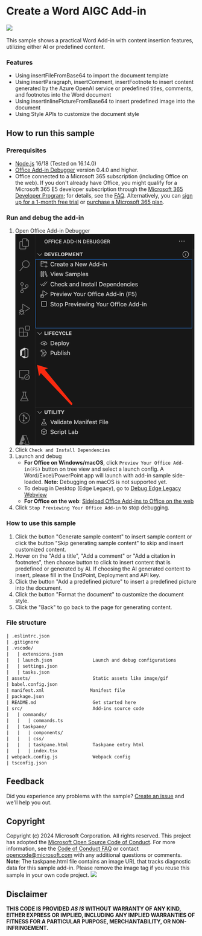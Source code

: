 # Create a Word AIGC Add-in

![](./assets/sampleDemo.gif)

This sample shows a practical Word Add-in with content insertion features, utilizing either AI or predefined content. 

### Features
- Using insertFileFromBase64 to import the document template
- Using insertParagraph, insertComment, insertFootnote to insert content generated by the Azure OpenAI service or predefined titles, comments, and footnotes into the Word document
- Using insertInlinePictureFromBase64 to insert predefined image into the document
- Using Style APIs to customize the document style


## How to run this sample

### Prerequisites
- [Node.js](https://nodejs.org) 16/18 (Tested on 16.14.0)
- [Office Add-in Debugger](https://marketplace.visualstudio.com/items?itemName=msoffice.microsoft-office-add-in-debugger) version 0.4.0 and higher.
- Office connected to a Microsoft 365 subscription (including Office on the web). If you don't already have Office, you might qualify for a Microsoft 365 E5 developer subscription through the [Microsoft 365 Developer Program](
https://developer.microsoft.com/en-us/microsoft-365/dev-program);
for details, see the [FAQ](
https://learn.microsoft.com/en-us/office/developer-program/microsoft-365-developer-program-faq#who-qualifies-for-a-microsoft-365-e5-developer-subscription-).
Alternatively, you can [sign up for a 1-month free trial](
https://www.microsoft.com/en-us/microsoft-365/try?rtc=1)
or [purchase a Microsoft 365 plan](
https://www.microsoft.com/en-us/microsoft-365/buy/compare-all-microsoft-365-products).


### Run and debug the add-in
1. Open Office Add-in Debugger
<br>![](./assets/toolkit_development.png)
2. Click `Check and Install Dependencies`
3. Launch and debug
    * **For Office on Windows/macOS**, click `Preview Your Office Add-in(F5)` button on tree view and select a launch config. A Word/Excel/PowerPoint app will launch with add-in sample side-loaded. **Note:** Debugging on macOS is not supported yet.
    * To debug in Desktop (Edge Legacy), go to [Debug Edge Legacy Webview](https://learn.microsoft.com/office/dev/add-ins/testing/debug-add-ins-using-devtools-edge-legacy)
    * **For Office on the web**: [Sideload Office Add-ins to Office on the web](https://learn.microsoft.com/office/dev/add-ins/testing/sideload-office-add-ins-for-testing)
4. Click `Stop Previewing Your Office Add-in` to stop debugging.


### How to use this sample
1. Click the button "Generate sample content" to insert sample content or click the button "Skip generating sample content" to skip and insert customized content.
2. Hover on the "Add a title", "Add a comment" or "Add a citation in footnotes", then choose button to click to insert content that is predefined or generated by AI. If choosing the AI generated content to insert, please fill in the EndPoint, Deployment and API key.
3. Click the button "Add a predefined picture" to insert a predefined picture into the document.
4. Click the button "Format the document" to customize the document style.
5. Click the "Back" to go back to the page for generating content. 


### File structure
```
| .eslintrc.json
| .gitignore
| .vscode/
|   | extensions.json
|   | launch.json               Launch and debug configurations
|   | settings.json             
|   | tasks.json                
| assets/                       Static assets like image/gif
| babel.config.json
| manifest.xml                 Manifest file
| package.json                  
| README.md                     Get started here
| src/                          Add-ins source code
|   | commands/
|   |   | commands.ts
|   | taskpane/
|   |   | components/           
|   |   | css/          
|   |   | taskpane.html         Taskpane entry html
|   |   | index.tsx             
| webpack.config.js             Webpack config
| tsconfig.json
```

## Feedback
Did you experience any problems with the sample? [Create an issue]( https://github.com/OfficeDev/Office-Samples/issues/new) and we'll help you out.

## Copyright
Copyright (c) 2024 Microsoft Corporation. All rights reserved.
This project has adopted the [Microsoft Open Source Code of Conduct](https://opensource.microsoft.com/codeofconduct/). For more information, see the [Code of Conduct FAQ](https://opensource.microsoft.com/codeofconduct/faq/) or contact [opencode@microsoft.com](mailto:opencode@microsoft.com) with any additional questions or comments.
<br>**Note**: The taskpane.html file contains an image URL that tracks diagnostic data for this sample add-in. Please remove the image tag if you reuse this sample in your own code project.
<img src="https://pnptelemetry.azurewebsites.net/pnp-officeaddins/samples/word-add-in-aigc">

## Disclaimer
**THIS CODE IS PROVIDED *AS IS* WITHOUT WARRANTY OF ANY KIND, EITHER EXPRESS OR IMPLIED, INCLUDING ANY IMPLIED WARRANTIES OF FITNESS FOR A PARTICULAR PURPOSE, MERCHANTABILITY, OR NON-INFRINGEMENT.**